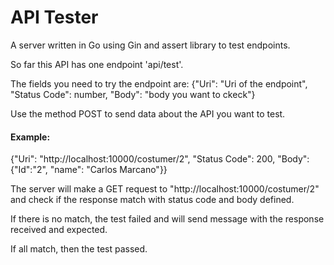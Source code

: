 # API Tester
A server written in Go using Gin and assert library to test endpoints.

So far this API has one endpoint 'api/test'.

The fields you need to try the endpoint are:
{"Uri": "Uri of the endpoint", "Status Code": number, "Body": "body you want to ckeck"}

Use the method POST to send data about the API you want to test.

#### Example:

{"Uri": "http://localhost:10000/costumer/2", "Status Code": 200, "Body": {"Id":"2", "name": "Carlos Marcano"}}

The server will make a GET request to "http://localhost:10000/costumer/2" and check if the response match with status code and body defined.

If there is no match, the test failed and will send message with the response received and expected.

If all match, then the test passed.
